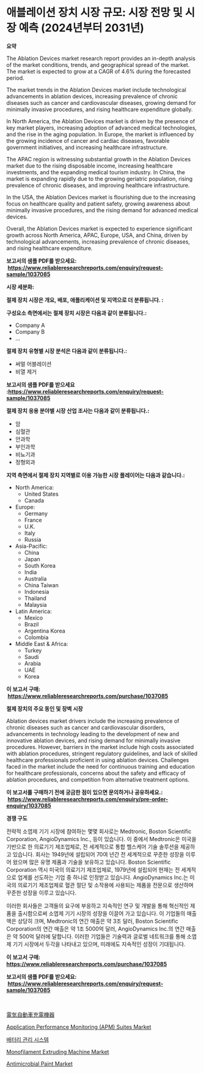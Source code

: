<p><h1>애블레이션 장치 시장 규모: 시장 전망 및 시장 예측 (2024년부터 2031년)</h1></p><p><strong>요약</strong></p>
<p><p>The Ablation Devices market research report provides an in-depth analysis of the market conditions, trends, and geographical spread of the market. The market is expected to grow at a CAGR of 4.6% during the forecasted period.</p><p>The market trends in the Ablation Devices market include technological advancements in ablation devices, increasing prevalence of chronic diseases such as cancer and cardiovascular diseases, growing demand for minimally invasive procedures, and rising healthcare expenditure globally.</p><p>In North America, the Ablation Devices market is driven by the presence of key market players, increasing adoption of advanced medical technologies, and the rise in the aging population. In Europe, the market is influenced by the growing incidence of cancer and cardiac diseases, favorable government initiatives, and increasing healthcare infrastructure.</p><p>The APAC region is witnessing substantial growth in the Ablation Devices market due to the rising disposable income, increasing healthcare investments, and the expanding medical tourism industry. In China, the market is expanding rapidly due to the growing geriatric population, rising prevalence of chronic diseases, and improving healthcare infrastructure.</p><p>In the USA, the Ablation Devices market is flourishing due to the increasing focus on healthcare quality and patient safety, growing awareness about minimally invasive procedures, and the rising demand for advanced medical devices.</p><p>Overall, the Ablation Devices market is expected to experience significant growth across North America, APAC, Europe, USA, and China, driven by technological advancements, increasing prevalence of chronic diseases, and rising healthcare expenditure.</p></p>
<p><strong>보고서의 샘플 PDF를 받으세요: &nbsp;<a href="https://www.reliableresearchreports.com/enquiry/request-sample/1037085">https://www.reliableresearchreports.com/enquiry/request-sample/1037085</a></strong></p>
<p><strong>시장 세분화:</strong></p>
<p><strong> 절제 장치 시장은 개요, 배포, 애플리케이션 및 지역으로 더 분류됩니다. :</strong></p>
<p><strong>구성요소 측면에서는 절제 장치 시장은 다음과 같이 분류됩니다.:</strong></p>
<p><ul><li>Company A</li><li>Company B</li><li>…</li></ul></p>
<p><strong> 절제 장치 유형별 시장 분석은 다음과 같이 분류됩니다.:</strong></p>
<p><ul><li>써멀 어블레이션</li><li>비열 제거</li></ul></p>
<p><strong>보고서의 샘플 PDF를 받으세요 :<a href="https://www.reliableresearchreports.com/enquiry/request-sample/1037085">https://www.reliableresearchreports.com/enquiry/request-sample/1037085</a></strong></p>
<p><strong> 절제 장치 응용 분야별 시장 산업 조사는 다음과 같이 분류됩니다.:</strong></p>
<p><ul><li>암</li><li>심혈관</li><li>안과학</li><li>부인과학</li><li>비뇨기과</li><li>정형외과</li></ul></p>
<p><strong>지역 측면에서 절제 장치 지역별로 이용 가능한 시장 플레이어는 다음과 같습니다.:</strong></p>
<p><ul>
    <li>
        North America:
        <ul>
            <li>United States</li>
            <li>Canada</li>
        </ul>
    </li>
    <li>
        Europe:
        <ul>
            <li>Germany</li>
            <li>France</li>
            <li>U.K.</li>
            <li>Italy</li>
            <li>Russia</li>
        </ul>
    </li>
    <li>
        Asia-Pacific:
        <ul>
            <li>China</li>
            <li>Japan</li>
            <li>South Korea</li>
            <li>India</li>
            <li>Australia</li>
            <li>China Taiwan</li>
            <li>Indonesia</li>
            <li>Thailand</li>
            <li>Malaysia</li>
        </ul>
    </li>
    <li>
        Latin America:
        <ul>
            <li>Mexico</li>
            <li>Brazil</li>
            <li>Argentina Korea</li>
            <li>Colombia</li>
        </ul>
    </li>
    <li>
        Middle East & Africa:
        <ul>
            <li>Turkey</li>
            <li>Saudi</li>
            <li>Arabia</li>
            <li>UAE</li>
            <li>Korea</li>
        </ul>
    </li>
    </ul></p>
<p><strong>이 보고서 구매: &nbsp;<a href="https://www.reliableresearchreports.com/purchase/1037085">https://www.reliableresearchreports.com/purchase/1037085</a></strong></p>
<p><strong>절제 장치의 주요 동인 및 장벽 시장</strong></p>
<p><p>Ablation devices market drivers include the increasing prevalence of chronic diseases such as cancer and cardiovascular disorders, advancements in technology leading to the development of new and innovative ablation devices, and rising demand for minimally invasive procedures. However, barriers in the market include high costs associated with ablation procedures, stringent regulatory guidelines, and lack of skilled healthcare professionals proficient in using ablation devices. Challenges faced in the market include the need for continuous training and education for healthcare professionals, concerns about the safety and efficacy of ablation procedures, and competition from alternative treatment options.</p></p>
<p><strong>이 보고서를 구매하기 전에 궁금한 점이 있으면 문의하거나 공유하세요.: &nbsp;<a href="https://www.reliableresearchreports.com/enquiry/pre-order-enquiry/1037085">https://www.reliableresearchreports.com/enquiry/pre-order-enquiry/1037085</a></strong></p>
<p><strong>경쟁 구도</strong></p>
<p><p>전략적 소엽제 기기 시장에 참여하는 몇몇 회사로는 Medtronic, Boston Scientific Corporation, AngioDynamics Inc., 등이 있습니다. 이 중에서 Medtronic은 미국을 기반으로 한 의료기기 제조업체로, 전 세계적으로 통합 헬스케어 기술 솔루션을 제공하고 있습니다. 회사는 1949년에 설립되어 70여 년간 전 세계적으로 꾸준한 성장을 이루어 왔으며 많은 유명 제품과 기술을 보유하고 있습니다. Boston Scientific Corporation 역시 미국의 의료기기 제조업체로, 1979년에 설립되어 현재는 전 세계적으로 업계를 선도하는 기업 중 하나로 인정받고 있습니다. AngioDynamics Inc.는 미국의 의료기기 제조업체로 혈관 절단 및 소작용에 사용되는 제품을 전문으로 생산하며 꾸준한 성장을 이루고 있습니다.</p><p>이러한 회사들은 고객들의 요구에 부응하고 지속적인 연구 및 개발을 통해 혁신적인 제품을 출시함으로써 소엽제 기기 시장의 성장을 이끌어 가고 있습니다. 이 기업들의 매출액은 상당히 크며, Medtronic의 연간 매출은 약 3조 달러, Boston Scientific Corporation의 연간 매출은 약 1조 5000억 달러, AngioDynamics Inc.의 연간 매출은 약 500억 달러에 달합니다. 이러한 기업들은 기술력과 글로벌 네트워크를 통해 소엽제 기기 시장에서 두각을 나타내고 있으며, 미래에도 지속적인 성장이 기대됩니다.</p></p>
<p><strong>이 보고서 구매: &nbsp; <a href="https://www.reliableresearchreports.com/purchase/1037085">https://www.reliableresearchreports.com/purchase/1037085</a></strong></p>
<p><strong>보고서의 샘플 PDF를 받으세요: &nbsp;<a href="https://www.reliableresearchreports.com/enquiry/request-sample/1037085">https://www.reliableresearchreports.com/enquiry/request-sample/1037085</a></strong><strong></strong></p>
<p>&nbsp;</p>
<p><p><a href="https://github.com/vhemk0794148/Market-Research-Report-List-1/blob/main/2001118189644.md">電気自動車充電機器</a></p><p><a href="https://view.publitas.com/reportprime-1/application-performance-monitoring-apm-suites-market-with-the-goal-of-estimating-the-market-size-and-future-growth-potential-of-various-market-segments-based-on-component-applications-end-user-and-region/">Application Performance Monitoring (APM) Suites Market</a></p><p><a href="https://github.com/vss5505pa7z1p/Market-Research-Report-List-1/blob/main/3303948189459.md">배터리 관리 시스템</a></p><p><a href="https://cat-emmental-94b.notion.site/Monofilament-Extruding-Machine-Market-Size-Share-Trends-Analysis-Report-By-Material-By-Type-By--8e88deb9d45546c3871f700245d09814">Monofilament Extruding Machine Market</a></p><p><a href="https://github.com/sofayahoo2023/Market-Research-Report-List-3/blob/main/antimicrobial-paint-market.md">Antimicrobial Paint Market</a></p></p>
